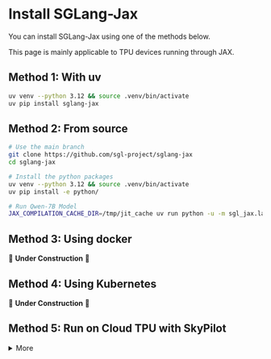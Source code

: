 # Install SGLang-Jax

You can install SGLang-Jax using one of the methods below.

This page is mainly applicable to TPU devices running through JAX.

## Method 1: With uv

```bash
uv venv --python 3.12 && source .venv/bin/activate
uv pip install sglang-jax
```

## Method 2: From source

```bash
# Use the main branch
git clone https://github.com/sgl-project/sglang-jax
cd sglang-jax

# Install the python packages
uv venv --python 3.12 && source .venv/bin/activate
uv pip install -e python/

# Run Qwen-7B Model
JAX_COMPILATION_CACHE_DIR=/tmp/jit_cache uv run python -u -m sgl_jax.launch_server --model-path Qwen/Qwen-7B-Chat --trust-remote-code  --dist-init-addr=0.0.0.0:10011 --nnodes=1  --tp-size=4 --device=tpu --random-seed=3 --node-rank=0 --mem-fraction-static=0.8 --max-prefill-tokens=8192 --download-dir=/tmp --dtype=bfloat16  --skip-server-warmup --host 0.0.0.0 --port 30000
```

## Method 3: Using docker

🚧 **Under Construction** 🚧

## Method 4: Using Kubernetes

🚧 **Under Construction** 🚧

## Method 5: Run on Cloud TPU with SkyPilot

<details>
<summary>More</summary>

To deploy on Google’s Cloud TPU, you can use [SkyPilot](https://github.com/skypilot-org/skypilot).

1. Install SkyPilot and set up cloud access: see [SkyPilot's documentation](https://skypilot.readthedocs.io/en/latest/getting-started/installation.html) and [Cloud TPU — SkyPilot documentation](https://docs.skypilot.co/en/latest/reference/tpu.html)
2. Deploy on your own infra with a single command and get the HTTP API endpoint:
<details>
<summary>SkyPilot YAML: <code>sglang-jax.yaml</code></summary>

```yaml
# sglang-jax.yaml
resources:
   accelerators: tpu-v6e-4
   accelerator_args:
      tpu_vm: True
      runtime_version: v2-alpha-tpuv6e
run: |
  git clone https://github.com/sgl-project/sglang-jax.git
  cd sglang-jax && git fetch origin $REF:$REF && git checkout $REF
  uv venv --python 3.12
  source .venv/bin/activate
  uv pip install -e python/
```

</details>

```bash
sky launch -c sglang-jax sglang.yaml --infra=gcp

```
- For debugging and testing purposes, you can use spot instances to reduce costs by adding the `--use-spot` flag to your SkyPilot commands:
  ```bash
  sky launch -c sglang-jax sglang.yaml --infra=gcp --use-spot
  ```

</details>
